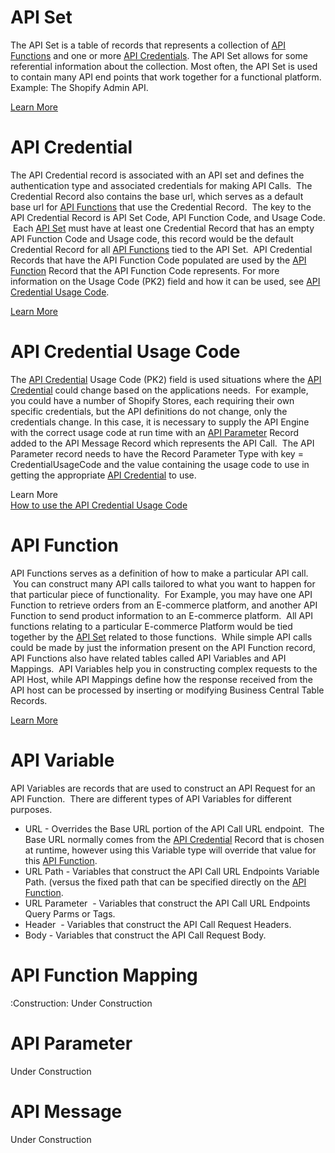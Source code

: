 # API Set

The API Set is a table of records that represents a collection of [API Functions][APIFunctionDef] and one or more [API Credentials][APICredentialDef]. The API Set allows for some referential information about the collection. Most often, the API Set is used to contain many API end points that work together for a functional platform. Example: The Shopify Admin API.

[Learn More](https://github.com/SuiteEngine/APIEngine/wiki/LearnMore-APISet)

# API Credential

The API Credential record is associated with an API set and defines the authentication type and associated credentials for making API Calls.  The Credential Record also contains the base url, which serves as a default base url for [API Functions][APIFunctionDef] that use the Credential Record.  The key to the API Credential Record is API Set Code, API Function Code, and Usage Code.  Each [API Set][APISetDef] must have at least one Credential Record that has an empty API Function Code and Usage code, this record would be the default Credential Record for all [API Functions][APIFunctionDef] tied to the API Set.  API Credential Records that have the API Function Code populated are used by the [API Function][APIFunctionDef] Record that the API Function Code represents. For more information on the Usage Code (PK2) field and how it can be used, see [API Credential Usage Code](https://github.com/SuiteEngine/APIEngine/wiki/APIEngineTermsAndDefinitions#api-credential-usage-code).

[Learn More](https://github.com/SuiteEngine/APIEngine/wiki/LearnMore-APICredential)

# API Credential Usage Code

The [API Credential][APICredentialDef] Usage Code (PK2) field is used situations where the [API Credential][APICredentialDef] could change based on the applications needs.  For example, you could have a number of Shopify Stores, each requiring their own specific credentials, but the API definitions do not change, only the credentials change. In this case, it is necessary to supply the API Engine with the correct usage code at run time with an [API Parameter](https://github.com/SuiteEngine/APIEngine/wiki/APIEngineTermsAndDefinitions#api-parameter) Record added to the API Message Record which represents the API Call.  The API Parameter record needs to have the Record Parameter Type with key = CredentialUsageCode and the value containing the usage code to use in getting the appropriate [API Credential][APICredentialDef] to use.

Learn More  
[How to use the API Credential Usage Code](https://github.com/SuiteEngine/APIEngine/wiki/How-To-Use-The-API-Credential-Usage-Code)

# API Function

API Functions serves as a definition of how to make a particular API call.  You can construct many API calls tailored to what you want to happen for that particular piece of functionality.  For Example, you may have one API Function to retrieve orders from an E-commerce platform, and another API Function to send product information to an E-commerce platform.  All API functions relating to a particular E-commerce Platform would be tied together by the [API Set][APISetDef] related to those functions.  While simple API calls could be made by just the information present on the API Function record, API Functions also have related tables called API Variables and API Mappings.  API Variables help you in constructing complex requests to the API Host, while API Mappings define how the response received from the API host can be processed by inserting or modifying Business Central Table Records.

[Learn More](https://github.com/SuiteEngine/APIEngine/wiki/LearnMore-APIFunction)

# API Variable

API Variables are records that are used to construct an API Request for an API Function.  There are different types of API Variables for different purposes.

- URL - Overrides the Base URL portion of the API Call URL endpoint.  The Base URL normally comes from the [API Credential][APICredentialDef] Record that is chosen at runtime, however using this Variable type will override that value for this [API Function][APIFunctionDef].
- URL Path - Variables that construct the API Call URL Endpoints Variable Path. (versus the fixed path that can be specified directly on the [API Function][APIFunctionDef].
- URL Parameter  - Variables that construct the API Call URL Endpoints Query Parms or Tags.
- Header  - Variables that construct the API Call Request Headers.
- Body - Variables that construct the API Call Request Body.

# API Function Mapping

:Construction: Under Construction

# API Parameter

Under Construction

# API Message

Under Construction

[APISetDef]: https://github.com/SuiteEngine/APIEngine/wiki/APIEngineTermsAndDefinitions#api-set "Definition of an API Set"
[APICredentialDef]: https://github.com/SuiteEngine/APIEngine/wiki/APIEngineTermsAndDefinitions#api-credential "Definition of an API Credential"
[APIFunctionDef]: https://github.com/SuiteEngine/APIEngine/wiki/APIEngineTermsAndDefinitions#api-function "Definition of an API Function"
[APIParameterDef]: https://github.com/SuiteEngine/APIEngine/wiki/APIEngineTermsAndDefinitions#api-parameter "Definition of an API Parameter"
